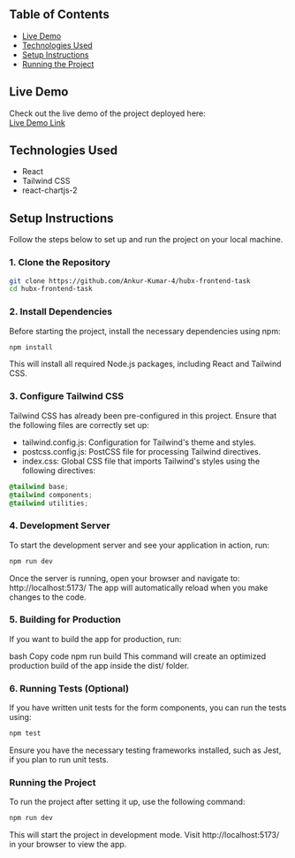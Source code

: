 
## Table of Contents

- [Live Demo](#live-demo)
- [Technologies Used](#technologies-used)
- [Setup Instructions](#setup-instructions)
- [Running the Project](#running-the-project)

## Live Demo

Check out the live demo of the project deployed here:  
[Live Demo Link](https://hubx-frontend-task-ankur.netlify.app/)

## Technologies Used

- React
- Tailwind CSS
- react-chartjs-2

## Setup Instructions

Follow the steps below to set up and run the project on your local machine.

### 1. Clone the Repository

```bash
git clone https://github.com/Ankur-Kumar-4/hubx-frontend-task
cd hubx-frontend-task
```

### 2. Install Dependencies

Before starting the project, install the necessary dependencies using npm:

```bash
npm install
```

This will install all required Node.js packages, including React and Tailwind CSS.

### 3. Configure Tailwind CSS

Tailwind CSS has already been pre-configured in this project. Ensure that the following files are correctly set up:

- tailwind.config.js: Configuration for Tailwind's theme and styles.
- postcss.config.js: PostCSS file for processing Tailwind directives.
- index.css: Global CSS file that imports Tailwind's styles using the following directives:

```css
@tailwind base;
@tailwind components;
@tailwind utilities;
```


### 4. Development Server

To start the development server and see your application in action, run:

```bash
npm run dev
```

Once the server is running, open your browser and navigate to:
http://localhost:5173/
The app will automatically reload when you make changes to the code.

### 5. Building for Production

If you want to build the app for production, run:

bash
Copy code
npm run build
This command will create an optimized production build of the app inside the dist/ folder.

### 6. Running Tests (Optional)

If you have written unit tests for the form components, you can run the tests using:

```bash
npm test
```

Ensure you have the necessary testing frameworks installed, such as Jest, if you plan to run unit tests.

### Running the Project

To run the project after setting it up, use the following command:

```bash
npm run dev
```

This will start the project in development mode. Visit http://localhost:5173/ in your browser to view the app.
